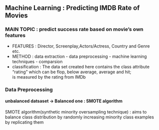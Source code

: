 ## Machine Learning : Predicting IMDB Rate of Movies  
### MAIN TOPIC :  predict success rate based on movie’s own features  
  * FEATURES : Director, Screenplay,Actors/Actress, Country and Genre etc.  
  * METHOD : data extraction - data preprocessing - machine learning techniques - comparsion  
  * classification : The data set created here contains the class attribute “rating” which can be flop, below average, average and hit;  
                      is measured by the rating from IMDb  
### Data Preprocessing  
#### unbalanced datsaset -> Balanced one : **SMOTE algorithm**  
SMOTE algorithm(synthetic minority oversampling technique) : aims to balance class distribution by randomly increasing minority class examples by replicating them  

